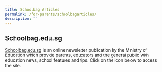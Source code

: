 ```yaml
---
title: Schoolbag Articles
permalink: /for-parents/schoolbagarticles/
description: ""
---
```

## Schoolbag.edu.sg

[Schoolbag.edu.sg](https://www.schoolbag.edu.sg/) is an online newsletter publication by the Ministry of Education which provide parents, educators and the general public with education news, school features and tips. Click on the icon below to access the site.
